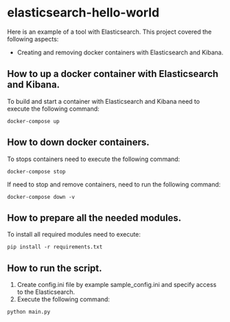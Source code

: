 # elasticsearch-hello-world
Here is an example of a tool with Elasticsearch. This project covered the following aspects:
* Creating and removing docker containers with Elasticsearch and Kibana.

## How to up a docker container with Elasticsearch and Kibana.
To build and start a container with Elasticsearch and Kibana need to execute the following command:
```
docker-compose up
```

## How to down docker containers.
To stops containers need to execute the following command:
```
docker-compose stop
```
If need to stop and remove containers, need to run the following command:
```
docker-compose down -v
```

## How to prepare all the needed modules.
To install all required modules need to execute:
```
pip install -r requirements.txt
```

## How to run the script.
1. Create config.ini file by example sample_config.ini and specify access to the Elasticsearch.
2. Execute the following command:
```
python main.py
```
